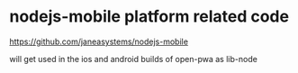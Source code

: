 # nodejs-mobile platform related code

https://github.com/janeasystems/nodejs-mobile

will get used in the ios and android builds of open-pwa as lib-node 
